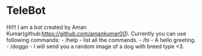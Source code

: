 # TeleBot
Hi!!! I am a bot created by Aman Kumar(github:https://github.com/amankumar00).
                    Currently you can use following commands:
                    - /help - list  all the commands.
                    - /hi - A hello greeting.
                    - /doggo - I will send you a random image of a dog with breed type <3.